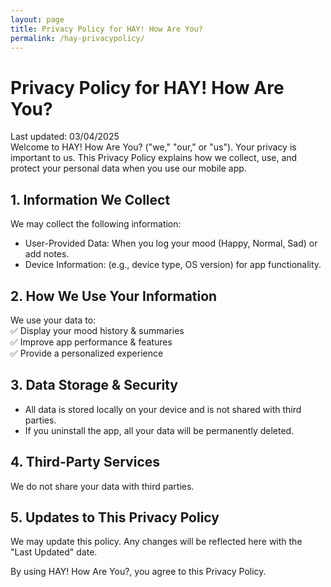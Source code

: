 ```yaml
---
layout: page
title: Privacy Policy for HAY! How Are You?
permalink: /hay-privacypolicy/
---
```


# Privacy Policy for HAY! How Are You?</H1>
Last updated: 03/04/2025
<br/>
Welcome to HAY! How Are You? ("we," "our," or "us"). Your privacy is important to us. This Privacy Policy explains how we collect, use, and protect your personal data when you use our mobile app.

## 1. Information We Collect
We may collect the following information:

- User-Provided Data: When you log your mood (Happy, Normal, Sad) or add notes.
- Device Information: (e.g., device type, OS version) for app functionality.

## 2. How We Use Your Information
We use your data to:<BR/>
✅ Display your mood history & summaries<BR/>
✅ Improve app performance & features<BR/>
✅ Provide a personalized experience<BR/>

## 3. Data Storage & Security
- All data is stored locally on your device and is not shared with third parties.
- If you uninstall the app, all your data will be permanently deleted.

## 4. Third-Party Services
We do not share your data with third parties.

## 5. Updates to This Privacy Policy
We may update this policy. Any changes will be reflected here with the "Last Updated" date.

By using HAY! How Are You?, you agree to this Privacy Policy.
